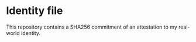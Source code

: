 # Identity file

This repository contains a SHA256 commitment of an attestation to my real-world identity.
